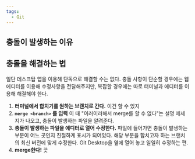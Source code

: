 ```yaml
---
tags:
  - Git
---
```


## 충돌이 발생하는 이유


## 충돌을 해결하는 법

일단 데스크탑 앱을 이용해 단독으로 해결할 수는 없다. 충돌 사항이 단순할 경우에는 웹 에디터를 이용해 수정사항을 전달해주지만, 복잡할 경우에는 따로 터미널과 에디터를 이용해 해결해야 한다.

1. **터미널에서 합치기를 원하는 브랜치로 간다.**
	이건 할 수 있지
2. **`merge <branch>` 를 입력**
	이 때 "이러이러해서 merge를 할 수 없다"는 설명 메세지가 나오고, 충돌이 발생하는 파일을 알려준다.
3. **충돌이 발생하는 파일을 에디터로 열어 수정한다.**
	파일에 들어가면 충돌이 발생하는 부분이 어느 곳인지 친절하게 표시가 되어있다. 해당 부분을 합치고자 하는 브랜치의 최신 버전에 맞게 수정한다. Git Desktop을 옆에 열어 놓고 일일히 수정하는 편.
4. **merge한다!**
	끗

